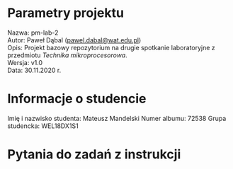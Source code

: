 # Parametry projektu

Nazwa: pm-lab-2  
Autor: Paweł Dąbal (pawel.dabal@wat.edu.pl)  
Opis: Projekt bazowy repozytorium na drugie spotkanie laboratoryjne z przedmiotu _Technika mikroprocesorowa_.  
Wersja: v1.0  
Data: 30.11.2020 r.

# Informacje o studencie

Imię i nazwisko studenta: Mateusz Mandelski 
Numer albumu: 72538 
Grupa studencka: WEL18DX1S1

# Pytania do zadań z instrukcji

